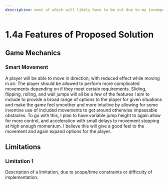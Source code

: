 ```yaml
---
description: most of which will likely have to be cut due to my incompetence :P
---
```


# 1.4a Features of Proposed Solution

## Game Mechanics

### Smart Movement

A player will be able to move in direction, with reduced effect while moving in air. The player should be allowed to perform more complicated movements depending on if they meet certain requirements. Sliding, flipping, rolling, and wall jumps will all be a few of the features I aim to include to provide a broad range of options to the player for given situations and make the game feel smoother and more intuitive by allowing for some inventive use of included movements to get around otherwise impassable obstacles. To go with this, I plan to have variable jump height to again allow for more control, and acceleration with small delays to movement stopping at high enough momentum. I believe this will give a good feel to the movement and again expand options for the player.

## Limitations

### Limitation 1

Description of a limitation, due to scope/time constraints or difficulty of implementation.
